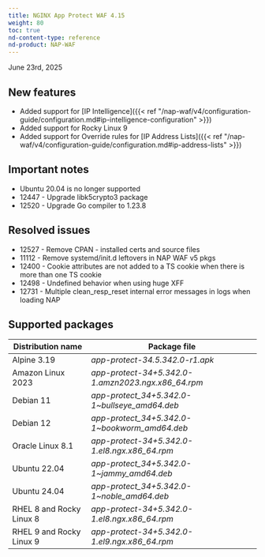 ```yaml
---
title: NGINX App Protect WAF 4.15
weight: 80
toc: true
nd-content-type: reference
nd-product: NAP-WAF
---
```


June 23rd, 2025

## New features

- Added support for [IP Intelligence]({{< ref "/nap-waf/v4/configuration-guide/configuration.md#ip-intelligence-configuration" >}})
- Added support for Rocky Linux 9 
- Added support for Override rules for [IP Address Lists]({{< ref "/nap-waf/v4/configuration-guide/configuration.md#ip-address-lists" >}})

## Important notes

- Ubuntu 20.04 is no longer supported
- 12447 - Upgrade libk5crypto3 package
- 12520 - Upgrade Go compiler to 1.23.8

## Resolved issues

- 12527 - Remove CPAN - installed certs and source files
- 11112 - Remove systemd/init.d leftovers in NAP WAF v5 pkgs
- 12400 - Cookie attributes are not added to a TS cookie when there is more than one TS cookie
- 12498 - Undefined behavior when using huge XFF 
- 12731 - Multiple clean_resp_reset internal error messages in logs when loading NAP

## Supported packages

| Distribution name        | Package file                                       |
|--------------------------|----------------------------------------------------|
| Alpine 3.19              | _app-protect-34.5.342.0-r1.apk_                    |
| Amazon Linux 2023        | _app-protect-34+5.342.0-1.amzn2023.ngx.x86_64.rpm_ |
| Debian 11                | _app-protect_34+5.342.0-1\~bullseye_amd64.deb_     |
| Debian 12                | _app-protect_34+5.342.0-1\~bookworm_amd64.deb_     |
| Oracle Linux 8.1         | _app-protect-34+5.342.0-1.el8.ngx.x86_64.rpm_      | 
| Ubuntu 22.04             | _app-protect_34+5.342.0-1\~jammy_amd64.deb_        |
| Ubuntu 24.04             | _app-protect_34+5.342.0-1\~noble_amd64.deb_        |
| RHEL 8 and Rocky Linux 8 | _app-protect-34+5.342.0-1.el8.ngx.x86_64.rpm_      |
| RHEL 9 and Rocky Linux 9 | _app-protect-34+5.342.0-1.el9.ngx.x86_64.rpm_      |
